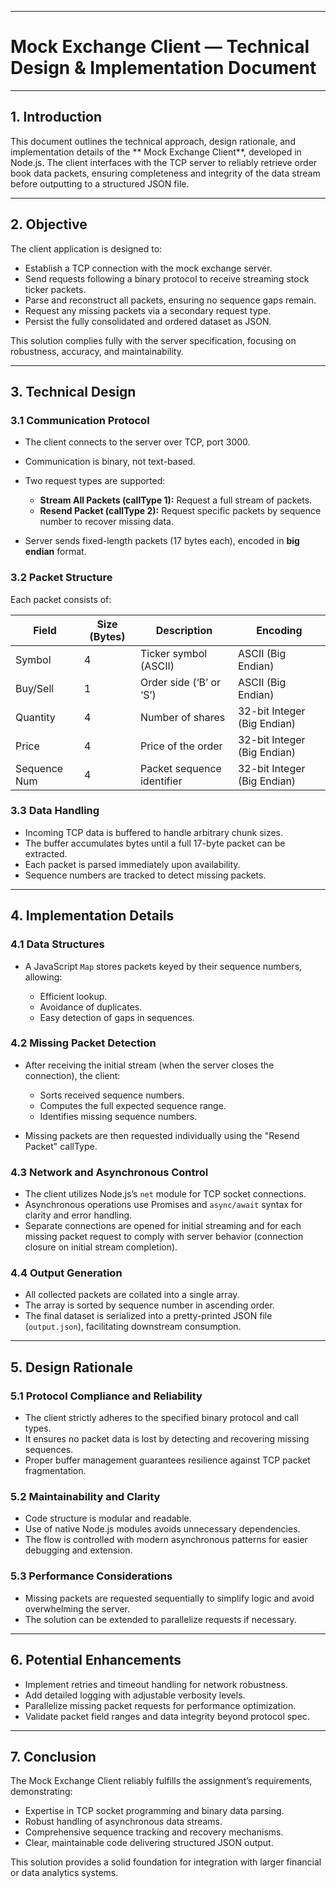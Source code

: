 
---

#  Mock Exchange Client — Technical Design & Implementation Document

---

## 1. Introduction

This document outlines the technical approach, design rationale, and implementation details of the ** Mock Exchange Client**, developed in Node.js. The client interfaces with the  TCP server to reliably retrieve order book data packets, ensuring completeness and integrity of the data stream before outputting to a structured JSON file.

---

## 2. Objective

The  client application is designed to:

* Establish a TCP connection with the  mock exchange server.
* Send requests following a binary protocol to receive streaming stock ticker packets.
* Parse and reconstruct all packets, ensuring no sequence gaps remain.
* Request any missing packets via a secondary request type.
* Persist the fully consolidated and ordered dataset as JSON.

This solution complies fully with the server specification, focusing on robustness, accuracy, and maintainability.

---

## 3. Technical Design

### 3.1 Communication Protocol

* The client connects to the server over TCP, port 3000.
* Communication is binary, not text-based.
* Two request types are supported:

  * **Stream All Packets (callType 1):** Request a full stream of packets.
  * **Resend Packet (callType 2):** Request specific packets by sequence number to recover missing data.
* Server sends fixed-length packets (17 bytes each), encoded in **big endian** format.

### 3.2 Packet Structure

Each packet consists of:

| Field        | Size (Bytes) | Description                | Encoding                    |
| ------------ | ------------ | -------------------------- | --------------------------- |
| Symbol       | 4            | Ticker symbol (ASCII)      | ASCII (Big Endian)          |
| Buy/Sell     | 1            | Order side (‘B’ or ‘S’)    | ASCII (Big Endian)          |
| Quantity     | 4            | Number of shares           | 32-bit Integer (Big Endian) |
| Price        | 4            | Price of the order         | 32-bit Integer (Big Endian) |
| Sequence Num | 4            | Packet sequence identifier | 32-bit Integer (Big Endian) |

### 3.3 Data Handling

* Incoming TCP data is buffered to handle arbitrary chunk sizes.
* The buffer accumulates bytes until a full 17-byte packet can be extracted.
* Each packet is parsed immediately upon availability.
* Sequence numbers are tracked to detect missing packets.

---

## 4. Implementation Details

### 4.1 Data Structures

* A JavaScript `Map` stores packets keyed by their sequence numbers, allowing:

  * Efficient lookup.
  * Avoidance of duplicates.
  * Easy detection of gaps in sequences.

### 4.2 Missing Packet Detection

* After receiving the initial stream (when the server closes the connection), the client:

  * Sorts received sequence numbers.
  * Computes the full expected sequence range.
  * Identifies missing sequence numbers.
* Missing packets are then requested individually using the "Resend Packet" callType.

### 4.3 Network and Asynchronous Control

* The client utilizes Node.js’s `net` module for TCP socket connections.
* Asynchronous operations use Promises and `async/await` syntax for clarity and error handling.
* Separate connections are opened for initial streaming and for each missing packet request to comply with server behavior (connection closure on initial stream completion).

### 4.4 Output Generation

* All collected packets are collated into a single array.
* The array is sorted by sequence number in ascending order.
* The final dataset is serialized into a pretty-printed JSON file (`output.json`), facilitating downstream consumption.

---

## 5. Design Rationale

### 5.1 Protocol Compliance and Reliability

* The client strictly adheres to the specified binary protocol and call types.
* It ensures no packet data is lost by detecting and recovering missing sequences.
* Proper buffer management guarantees resilience against TCP packet fragmentation.

### 5.2 Maintainability and Clarity

* Code structure is modular and readable.
* Use of native Node.js modules avoids unnecessary dependencies.
* The flow is controlled with modern asynchronous patterns for easier debugging and extension.

### 5.3 Performance Considerations

* Missing packets are requested sequentially to simplify logic and avoid overwhelming the server.
* The solution can be extended to parallelize requests if necessary.

---

## 6. Potential Enhancements

* Implement retries and timeout handling for network robustness.
* Add detailed logging with adjustable verbosity levels.
* Parallelize missing packet requests for performance optimization.
* Validate packet field ranges and data integrity beyond protocol spec.

---

## 7. Conclusion

The  Mock Exchange Client reliably fulfills the assignment’s requirements, demonstrating:

* Expertise in TCP socket programming and binary data parsing.
* Robust handling of asynchronous data streams.
* Comprehensive sequence tracking and recovery mechanisms.
* Clear, maintainable code delivering structured JSON output.

This solution provides a solid foundation for integration with larger financial or data analytics systems.



